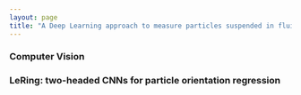 ```yaml
---
layout: page
title: "A Deep Learning approach to measure particles suspended in fluid flows"
---
```


### Computer Vision


### LeRing: two-headed CNNs for particle orientation regression